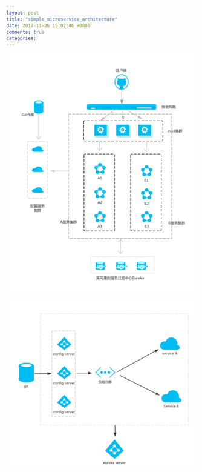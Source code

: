 ```yaml
---
layout: post
title: "simple_microservice_architecture"
date: 2017-11-26 15:02:46 +0800
comments: true
categories: 
---
```


![simple_microservice_architecture](/images/blogs/simple-microservice-architecture.png "simple_microservice_architecture")

![高可用的分布式配置中心](/images/blogs/高可用的分布式配置中心.png "高可用的分布式配置中心")